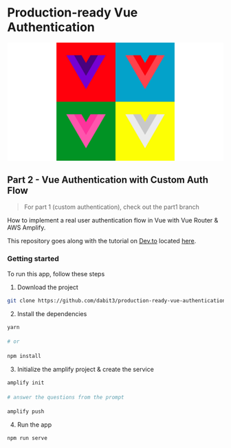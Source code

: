 # Production-ready Vue Authentication

![](vuecolors.jpg)

## Part 2 - Vue Authentication with Custom Auth Flow

> For part 1 (custom authentication), check out the part1 branch

How to implement a real user authentication flow in Vue with Vue Router & AWS Amplify.

This repository goes along with the tutorial on [Dev.to](https://dev.to/) located [here](https://dev.to/dabit3/how-to-build-production-ready-vue-authentication-23mk).

### Getting started

To run this app, follow these steps

1. Download the project

```sh
git clone https://github.com/dabit3/production-ready-vue-authentication.git
```

2. Install the dependencies
```sh
yarn

# or

npm install
```

3. Initialize the amplify project & create the service

```sh
amplify init

# answer the questions from the prompt

amplify push
```

4. Run the app

```sh
npm run serve
```